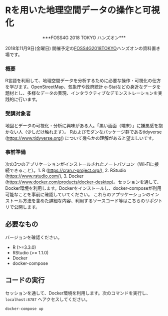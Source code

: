 Rを用いた地理空間データの操作と可視化
=================

<p align="center">***FOSS4G 2018 TOKYO ハンズオン***</p>

2018年11月9日(金曜日) 開催予定の[FOSS4G2018TOKYO](https://www.osgeo.jp/events/foss4g-2018/foss4g-2018-tokyo)ハンズオンの資料置き場です。

### 概要

R言語を利用して、地理空間データを分析するために必要な操作・可視化の仕方を学びます。OpenStreetMap、気象庁や政府統計 e-Statなどの身近なデータを題材とし、多様なデータの表現、インタラクティブなデモンストレーションを実践的に行います。

### 受講対象者

地図とデータの可視化・分析に興味がある人。「黒い画面（端末）」に嫌悪感を抱かない人（少しだけ触れます）。
Rおよびモダンなパッケージ群であるtidyverse (https://www.tidyverse.org/) について幾らかの理解があると望ましいです。

### 事前準備

次の3つのアプリケーションがインストールされたノートパソコン（Wi-Fiに接続できること）。1. R (https://cran.r-project.org/), 2. RStudio (https://www.rstudio.com/), 3. Docker (https://www.docker.com/products/docker-desktop)。セッションを通して、Docker環境を利用します。Dockerをインストールし、docker-composeが利用可能なことを事前に確認していてください。
これらのアプリケーションのインストール方法を含めた詳細な内容、利用するソースコード等はこちらのリポジトリで公開します。


## 必要なもの

バージョンを確認ください。

* R (>=3.3.0)
* RStudio (>= 1.1.0)
* Docker
* docker-compose

## コードの実行

セッションを通して、Docker環境を利用します。次のコマンドを実行し、`localhost:8787` へアクセスしてください。

``` bash
docker-compose up
```
